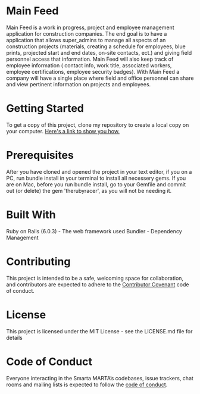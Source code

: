 # Main Feed
Main Feed is a work in progress, project and employee management application for construction companies. The end goal is to have a application that allows super_admins to manage all aspects of an construction projects (materials, creating a schedule for employees, blue prints, projected start and end dates, on-site contacts, ect.) and giving field personnel access that information. Main Feed will also keep track of employee information ( contact info, work title, associated workers, employee certifications, employee security badges). With Main Feed a company will have a single place where field and office personnel can share and view pertinent information on projects and employees.

# Getting Started
To get a copy of this project, clone my repository to create a local copy on your computer. [Here's a link to show you how.](https://docs.github.com/en/github/creating-cloning-and-archiving-repositories/cloning-a-repository#about-cloning-a-repository)

# Prerequisites
After you have cloned and opened the project in your text editor, if you on a PC, run bundle install in your terminal to install all necessery gems. If you are on Mac, before you run bundle install, go to your Gemfile and commit out (or delete) the gem 'therubyracer', as you will not be needing it.

# Built With
Ruby on Rails (6.0.3) - The web framework used
Bundler - Dependency Management

# Contributing
This project is intended to be a safe, welcoming space for collaboration, and contributors are expected to adhere to the [Contributor Covenant](https://www.contributor-covenant.org/) code of conduct.

# License
This project is licensed under the MIT License - see the LICENSE.md file for details

# Code of Conduct
Everyone interacting in the Smarta MARTA’s codebases, issue trackers, chat rooms and mailing lists is expected to follow the [code of conduct](https://github.com/andrew-zimmer/main_feed/blob/master/CODE_OF_CONDUCT.md).
